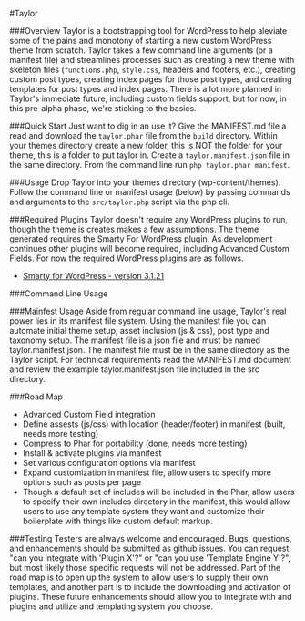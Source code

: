 #Taylor

###Overview
Taylor is a bootstrapping tool for WordPress to help aleviate some of the pains and monotony of starting a new custom WordPress theme from scratch. Taylor takes a few command line arguments (or a manifest file) and streamlines processes such as creating a new theme with skeleton files (`functions.php`, `style.css`, headers and footers, etc.), creating custom post types, creating index pages for those post types, and creating templates for post types and index pages. There is a lot more planned in Taylor's immediate future, including custom fields support, but for now, in this pre-alpha phase, we're sticking to the basics.

###Quick Start
Just want to dig in an use it? Give the MANIFEST.md file a read and download the `taylor.phar` file from the `build` directory. Within your themes directory create a new folder, this is NOT the folder for your theme, this is a folder to put taylor in. Create a `taylor.manifest.json` file in the same directory. From the command line run `php taylor.phar manifest`.

###Usage
Drop Taylor into your themes directory (wp-content/themes). Follow the command line or manifest usage (below) by passing commands and arguments to the `src/taylor.php` script via the php cli.

###Required Plugins
Taylor doesn't require any WordPress plugins to run, though the theme is creates makes a few assumptions. The theme generated requires the Smarty For WordPress plugin. As development continues other plugins will become required, including Advanced Custom Fields. For now the required WordPress plugins are as follows.
* [Smarty for WordPress - version 3.1.21](https://wordpress.org/plugins/smarty-for-wordpress/)

###Command Line Usage

###Mainfest Usage
Aside from regular command line usage, Taylor's real power lies in its manifest file system. Using the manifest file you can automate initial theme setup, asset inclusion (js & css), post type and taxonomy setup. The manifest file is a json file and must be named taylor.manifest.json. The manifest file must be in the same directory as the Taylor script. For technical requirements read the MANIFEST.md document and review the example taylor.manifest.json file included in the src directory.

###Road Map

* Advanced Custom Field integration
* Define assests (js/css) with location (header/footer) in manifest (built, needs more testing)
* Compress to Phar for portability (done, needs more testing)
* Install & activate plugins via manifest
* Set various configuration options via manifest
* Expand customization in manifest file, allow users to specify more options such as posts per page
* Though a default set of includes will be included in the Phar, allow users to specify their own includes directory in the manifest, this would allow users to use any template system they want and customize their boilerplate with things like custom default markup.

###Testing
Testers are always welcome and encouraged. Bugs, questions, and enhancements should be submitted as github issues. You can request "can you integrate with 'Plugin X'?" or "can you use 'Template Engine Y'?", but most likely those specific requests will not be addressed. Part of the road map is to open up the system to allow users to supply their own templates, and another part is to include the downloading and activation of plugins. These future enhancements should allow you to integrate with and plugins and utilize and templating system you choose.
